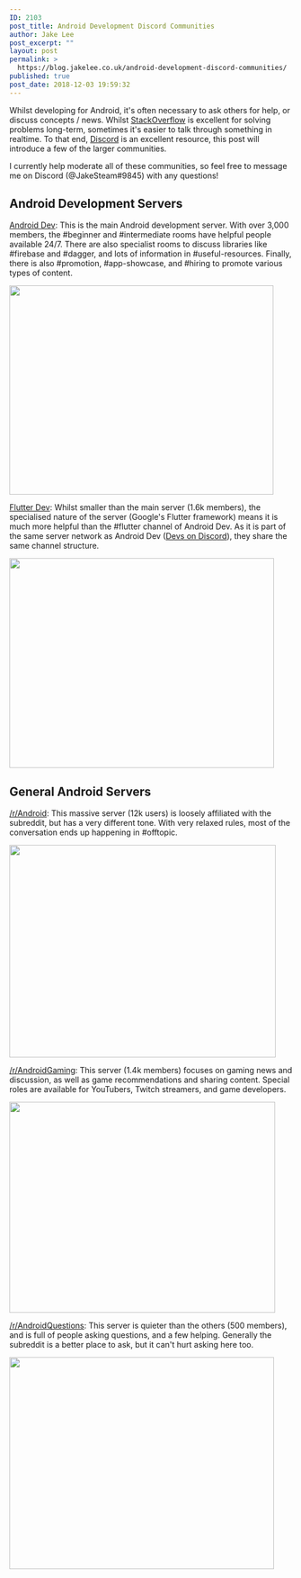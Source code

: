 ```yaml
---
ID: 2103
post_title: Android Development Discord Communities
author: Jake Lee
post_excerpt: ""
layout: post
permalink: >
  https://blog.jakelee.co.uk/android-development-discord-communities/
published: true
post_date: 2018-12-03 19:59:32
---
```

Whilst developing for Android, it's often necessary to ask others for help, or discuss concepts / news. Whilst <a href="https://stackoverflow.com/questions/tagged/android">StackOverflow</a> is excellent for solving problems long-term, sometimes it's easier to talk through something in realtime. To that end, <a href="https://discordapp.com/">Discord</a> is an excellent resource, this post will introduce a few of the larger communities.

I currently help moderate all of these communities, so feel free to message me on Discord (@JakeSteam#9845) with any questions!

<!--more-->
<h2>Android Development Servers</h2>
<a href="https://discord.gg/TnJRnf4">Android Dev</a>: This is the main Android development server. With over 3,000 members, the #beginner and #intermediate rooms have helpful people available 24/7. There are also specialist rooms to discuss libraries like #firebase and #dagger, and lots of information in #useful-resources. Finally, there is also #promotion, #app-showcase, and #hiring to promote various types of content.

<a href="https://discordapp.com/invite/TnJRnf4"><img class="aligncenter wp-image-2104 size-full" src="https://blog.jakelee.co.uk/wp-content/uploads/2018/12/androiddev.png" alt="" width="470" height="372" /></a>

<a href="https://discord.gg/qgs7DNe">Flutter Dev</a>: Whilst smaller than the main server (1.6k members), the specialised nature of the server (Google's Flutter framework) means it is much more helpful than the #flutter channel of Android Dev. As it is part of the same server network as Android Dev (<a href="https://discord.gg/B5YCN6N">Devs on Discord</a>), they share the same channel structure.

<a href="https://discordapp.com/invite/qgs7DNe"><img class="aligncenter wp-image-2105 size-full" src="https://blog.jakelee.co.uk/wp-content/uploads/2018/12/flutterdev.png" alt="" width="471" height="373" /></a>
<h2>General Android Servers</h2>
<a href="http://discord.gg/android">/r/Android</a>: This massive server (12k users) is loosely affiliated with the subreddit, but has a very different tone. With very relaxed rules, most of the conversation ends up happening in #offtopic.

<a href="https://discordapp.com/invite/android"><img class="aligncenter size-full wp-image-2106" src="https://blog.jakelee.co.uk/wp-content/uploads/2018/12/android.png" alt="" width="474" height="378" /></a>

<a href="https://discord.gg/Fa9ahHK">/r/AndroidGaming</a>: This server (1.4k members) focuses on gaming news and discussion, as well as game recommendations and sharing content. Special roles are available for YouTubers, Twitch streamers, and game developers.

<a href="https://discordapp.com/invite/Fa9ahHK"><img class="aligncenter size-full wp-image-2107" src="https://blog.jakelee.co.uk/wp-content/uploads/2018/12/androidgaming.png" alt="" width="473" height="375" /></a>

<a href="https://discord.gg/Cw62EkV">/r/AndroidQuestions</a>: This server is quieter than the others (500 members), and is full of people asking questions, and a few helping. Generally the subreddit is a better place to ask, but it can't hurt asking here too.

<a href="https://discordapp.com/invite/Cw62EkV"><img class="aligncenter size-full wp-image-2108" src="https://blog.jakelee.co.uk/wp-content/uploads/2018/12/androidquestions.png" alt="" width="471" height="377" /></a>